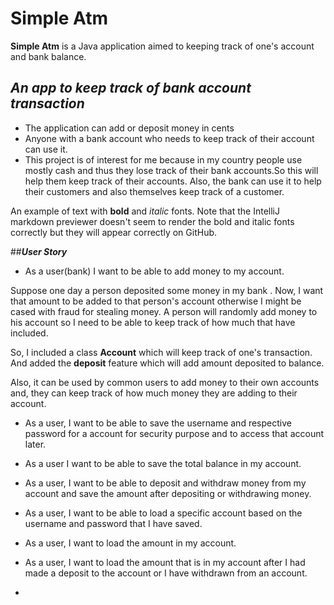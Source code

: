 # Simple Atm
**Simple Atm** is a Java application aimed to keeping track of one's account and bank balance. 


## *An app to keep track of bank account transaction*


- The application can add or deposit money in cents
- Anyone with a bank account who needs to keep track of their account can use it.
- This project is of interest for me because in my country people use mostly cash and thus they lose track of their 
 bank accounts.So this will help them keep track of their accounts. Also, the bank can use it to help their customers 
 and also themselves keep track of a customer. 

An example of text with **bold** and *italic* fonts.  Note that the IntelliJ markdown previewer doesn't seem to render 
the bold and italic fonts correctly but they will appear correctly on GitHub.

##***User Story*** 

- As a user(bank) I want to be able to add money to my account. 

Suppose one day a person deposited some money in my bank . Now, I want that amount to be added to that person's account 
otherwise I might be cased with fraud for stealing money. A person will randomly add money to his account so I need to be 
able to keep track of how much that have included. 

 So, I included a class  **Account** which will keep track of one's transaction. And added the **deposit** feature which will add amount
 deposited to balance. 

Also, it can be used by common users to add money to their own accounts and, they can keep track of how much money they 
are adding to their account. 

- As a user, I want to be able to save the username and respective password for a account for security purpose and to access that account later.

- As a user I want to be able to save the total balance in my account.

- As a user, I want to be able to deposit and withdraw money from my account and save the amount after depositing or withdrawing money.

- As a user, I want to be able to load a specific account based on the username and password that I have saved.

- As a user, I want to load the amount in my account.

- As a user, I want to load the amount that is in my account after I had made a deposit to the account or I have withdrawn from an account.

- 
